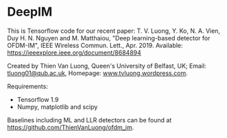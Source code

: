 # DeepIM
This is Tensorflow code for our recent paper: 
T. V. Luong, Y. Ko, N. A. Vien, Duy H. N. Nguyen and M. Matthaiou, "Deep learning-based detector for OFDM-IM", IEEE Wireless Commun. Lett., Apr. 2019. Available: https://ieeexplore.ieee.org/document/8684894

Created by Thien Van Luong, Queen's University of Belfast, UK; Email: tluong01@qub.ac.uk, Homepage: www.tvluong.wordpress.com.

Requirements:
- Tensorflow 1.9
- Numpy, matplotlib and scipy

Baselines including ML and LLR detectors can be found at https://github.com/ThienVanLuong/ofdm_im.
